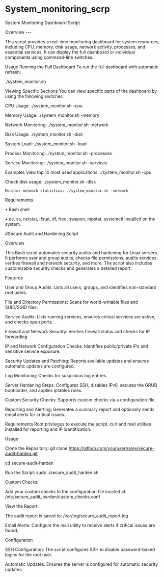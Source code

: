 # System_monitoring_scrp

System Monitoring Dashboard Script

Overview ---

This script provides a real-time monitoring dashboard for system resources, including CPU, memory, disk usage, network activity, processes, and essential services. It can display the full dashboard or individual components using command-line switches.

Usage
Running the Full Dashboard
To run the full dashboard with automatic refresh:

./system_monitor.sh

Viewing Specific Sections
You can view specific parts of the dashboard by using the following switches:
	
 CPU Usage: ./system_monitor.sh -cpu
	
 Memory Usage: ./system_monitor.sh -memory
	
 Network Monitoring: ./system_monitor.sh -network
	
 Disk Usage: ./system_monitor.sh -disk
	
 System Load: ./system_monitor.sh -load
	
 Process Monitoring: ./system_monitor.sh -processes
	
 Service Monitoring: ./system_monitor.sh -services

Examples
	View top 10 most used applications: ./system_monitor.sh -cpu
	
 Check disk usage: ./system_monitor.sh -disk
 
	Monitor network statistics: ./system_monitor.sh -network

Requirements

•	Bash shell

•	ps, ss, netstat, ifstat, df, free, swapon, mpstat, systemctl installed on the system.



#Secure Audit and Hardening Script

Overview

This Bash script automates security audits and hardening for Linux servers. 
It performs user and group audits, checks file permissions, audits services, verifies firewall and network security, and more. 
The script also includes customizable security checks and generates a detailed report.

Features

User and Group Audits: Lists all users, groups, and identifies non-standard root users.

File and Directory Permissions: Scans for world-writable files and SUID/SGID files.

Service Audits: Lists running services, ensures critical services are active, and checks open ports.

Firewall and Network Security: Verifies firewall status and checks for IP forwarding.

IP and Network Configuration Checks: Identifies public/private IPs and sensitive service exposure.

Security Updates and Patching: Reports available updates and ensures automatic updates are configured.

Log Monitoring: Checks for suspicious log entries.

Server Hardening Steps: Configures SSH, disables IPv6, secures the GRUB bootloader, and applies iptables rules.

Custom Security Checks: Supports custom checks via a configuration file.

Reporting and Alerting: Generates a summary report and optionally sends email alerts for critical issues.

Requirements
Root privileges to execute the script.
curl and mail utilities installed for reporting and IP identification.

Usage

Clone the Repository: git clone https://github.com/yourusername/secure-audit-harden.git

cd secure-audit-harden

Run the Script: sudo ./secure_audit_harden.sh

Custom Checks: 

Add your custom checks to the configuration file located at: /etc/secure_audit_harden/custom_checks.conf

View the Report: 

The audit report is saved to: /var/log/secure_audit_report.log

Email Alerts: Configure the mail utility to receive alerts if critical issues are found.

Configuration

SSH Configuration: The script configures SSH to disable password-based logins for the root user.

Automatic Updates: Ensures the server is configured for automatic security updates.
